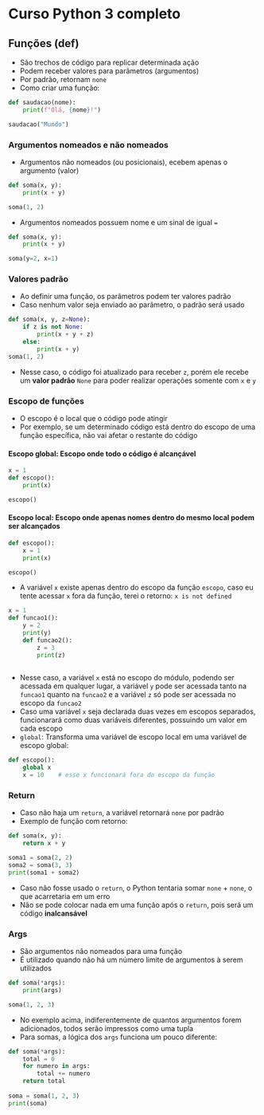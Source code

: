 # Curso Python 3 completo

## Funções (def)
- São trechos de código para replicar determinada ação
- Podem receber valores para parâmetros (argumentos)
- Por padrão, retornam `none`
- Como criar uma função:
```python
def saudacao(nome):
    print(f"Olá, {nome}!")

saudacao("Mundo")
```

### Argumentos nomeados e não nomeados
- Argumentos não nomeados (ou posicionais), ecebem apenas o argumento (valor)
```python
def soma(x, y):
    print(x + y)

soma(1, 2)
```

- Argumentos nomeados possuem nome e um sinal de igual `=`
```python
def soma(x, y):
    print(x + y)

soma(y=2, x=1)
```

### Valores padrão
- Ao definir uma função, os parâmetros podem ter valores padrão
- Caso nenhum valor seja enviado ao parâmetro, o padrão será usado
```python
def soma(x, y, z=None):
    if z is not None:
        print(x + y + z)
    else:
        print(x + y)
soma(1, 2)
```
- Nesse caso, o código foi atualizado para receber `z`, porém ele recebe um **valor padrão** `None` para poder realizar operações somente com `x` e `y`

### Escopo de funções
- O escopo é o local que o código pode atingir
- Por exemplo, se um determinado código está dentro do escopo de uma função específica, não vai afetar o restante do código
#### Escopo global: Escopo onde todo o código é alcançável
```python
x = 1
def escopo():
    print(x)

escopo()
```
#### Escopo local: Escopo onde apenas nomes dentro do mesmo local podem ser alcançados
```python
def escopo():
    x = 1
    print(x)

escopo()
```
- A variável `x` existe apenas dentro do escopo da função `escopo`, caso eu tente acessar `x` fora da função, terei o retorno: `x is not defined`

```python
x = 1
def funcao1():
    y = 2
    print(y)
    def funcao2():
        z = 3
        print(z)
    
```
- Nesse caso, a variável `x` está no escopo do módulo, podendo ser acessada em qualquer lugar, a variável `y` pode ser acessada tanto na `funcao1` quanto na `funcao2` e a variável `z` só pode ser acessada no escopo da `funcao2`
- Caso uma variável `x` seja declarada duas vezes em escopos separados, funcionarará como duas variáveis diferentes, possuindo um valor em cada escopo
- `global`: Transforma uma variável de escopo local em uma variável de escopo global:
```python
def escopo():
    global x
    x = 10    # esse x funcionará fora do escopo da função
```

### Return
- Caso não haja um `return`, a variável retornará `none` por padrão
- Exemplo de função com retorno:
```python
def soma(x, y):
    return x + y

soma1 = soma(2, 2)
soma2 = soma(3, 3)
print(soma1 + soma2)
```
- Caso não fosse usado o `return`, o Python tentaria somar `none` + `none`, o que acarretaria em um erro
- Não se pode colocar nada em uma função após o `return`, pois será um código **inalcansável**

### Args
- São argumentos não nomeados para uma função
- É utilizado quando não há um número limite de argumentos à serem utilizados
```python
def soma(*args):
    print(args)

soma(1, 2, 3)
```
- No exemplo acima, indiferentemente de quantos argumentos forem adicionados, todos serão impressos como uma tupla
- Para somas, a lógica dos `args` funciona um pouco diferente:
```python
def soma(*args):
    total = 0
    for numero in args:
        total += numero
    return total
        
soma = soma(1, 2, 3)
print(soma)
```
